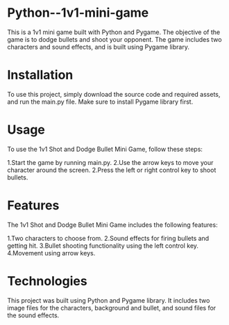 # Python--1v1-mini-game

This is a 1v1 mini game built with Python and Pygame. The objective of the game is to dodge bullets and shoot your opponent. The game includes two characters and sound effects, and is built using Pygame library.

# Installation
To use this project, simply download the source code and required assets, and run the main.py file. Make sure to install Pygame library first.

# Usage
To use the 1v1 Shot and Dodge Bullet Mini Game, follow these steps:

1.Start the game by running main.py.
2.Use the arrow keys to move your character around the screen.
2.Press the left or right control key to shoot bullets.

# Features
The 1v1 Shot and Dodge Bullet Mini Game includes the following features:

1.Two characters to choose from.
2.Sound effects for firing bullets and getting hit.
3.Bullet shooting functionality using the left control key.
4.Movement using arrow keys.

# Technologies
This project was built using Python and Pygame library. It includes two image files for the characters, background and bullet, and sound files for the sound effects.
